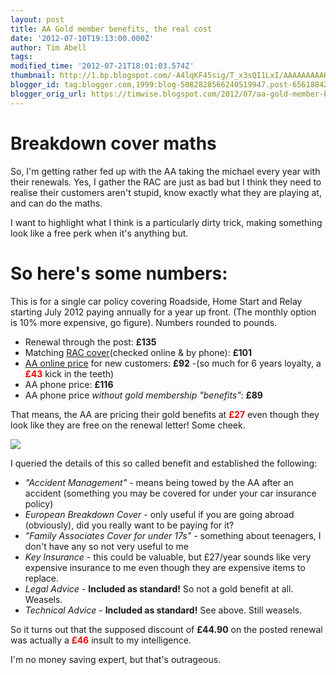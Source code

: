 ```yaml
---
layout: post
title: AA Gold member benefits, the real cost
date: '2012-07-10T19:13:00.000Z'
author: Tim Abell
tags:
modified_time: '2012-07-21T18:01:03.574Z'
thumbnail: http://1.bp.blogspot.com/-A4lqKF45sig/T_x3sQI1LxI/AAAAAAAAAHE/b0U0t-K1vZE/s72-c/20120710_001.jpg
blogger_id: tag:blogger.com,1999:blog-5082828566240519947.post-6561884291165371407
blogger_orig_url: https://timwise.blogspot.com/2012/07/aa-gold-member-benefits-real-cost.html
---
```


# Breakdown cover maths

So, I'm getting rather fed up with the AA taking the michael every year with
their renewals. Yes, I gather the RAC are just as bad but I think they need to
realise their customers aren't stupid, know exactly what they are playing at,
and can do the maths.

I want to highlight what I think is a particularly dirty trick, making
something look like a free perk when it's anything but.

# So here's some numbers:

This is for a single car policy covering Roadside, Home Start and Relay
starting July 2012 paying annually for a year up front. (The monthly option is
10% more expensive, go figure). Numbers rounded to pounds.

*   Renewal through the post: **£135**
*   Matching [RAC cover](http://www.rac.co.uk/uk-breakdown/)(checked online &
    by phone): **£101**
*   [AA online
    price](http://www.theaa.com/breakdown-cover/uk-breakdown/view-options.do?optMshp=vcon300)
    for new customers: **£92** -(so much for 6 years loyalty, a **<span
    style="color: red;">£43</span>** kick in the teeth)
*   AA phone price: **£116**
*   AA phone price _without gold membership "benefits"_: **£89**

That means, the AA are pricing their gold benefits at **<span style="color:
red;">£27</span>** even though they look like they are free on the renewal
letter! Some cheek.

![](/assets/aa-renewal-letter.jpg)

I queried the details of this so called benefit and established the following:

*   _"Accident Management"_ - means being towed by the AA after an accident
    (something you may be covered for under your car insurance policy)
*   _European Breakdown Cover_ - only useful if you are going abroad
    (obviously), did you really want to be paying for it?
*   _"Family Associates Cover for under 17s"_ - something about teenagers, I
    don't have any so not very useful to me
*   _Key Insurance_ - this could be valuable, but £27/year sounds like very
    expensive insurance to me even though they are expensive items to replace.
*   _Legal Advice_ - **Included as standard!** So not a gold benefit at all.
    Weasels.
*   _Technical Advice_ - **Included as standard!** See above. Still weasels.

So it turns out that the supposed discount of **£44.90** on the posted renewal
was actually a **<span style="color: red;">£46</span>** insult to my
intelligence.

I'm no money saving expert, but that's outrageous.
